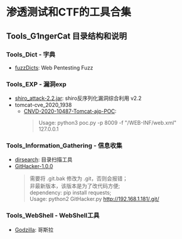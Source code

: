# 渗透测试和CTF的工具合集
## Tools_G1ngerCat 目录结构和说明

### Tools_Dict - 字典  
+ [fuzzDicts](https://github.com/TheKingOfDuck/fuzzDicts): Web Pentesting Fuzz

### Tools_EXP - 漏洞exp  
+ [shiro_attack-2.2.jar](https://github.com/j1anFen/shiro_attack): shiro反序列化漏洞综合利用 v2.2
+ tomcat-cve_2020_1938
    + [CNVD-2020-10487-Tomcat-ajp-POC](https://github.com/nibiwodong/CNVD-2020-10487-Tomcat-ajp-POC): 
        >Usage: python3 poc.py -p 8009 -f "/WEB-INF/web.xml" 127.0.0.1
### Tools_Information_Gathering - 信息收集  
+ [dirsearch](https://github.com/maurosoria/dirsearch): 目录扫描工具
+ [GitHacker-1.0.0](https://github.com/WangYihang/GitHacker)
    >需要将 .git.bak 修改为 .git，否则会报错；  
    非最新版本，该版本是为了改代码方便;     
    dependency: pip install requests;  
    Usage: python2 GitHacker.py http://192.168.1.181/.git/
    
### Tools_WebShell - WebShell工具  
+ [Godzilla](https://github.com/BeichenDream/Godzilla): 哥斯拉
